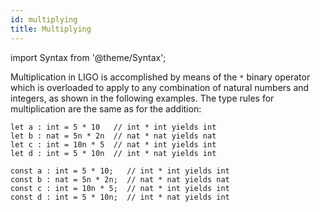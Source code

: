 ```yaml
---
id: multiplying
title: Multiplying
---
```


import Syntax from '@theme/Syntax';

Multiplication in LIGO is accomplished by means of the `*` binary
operator which is overloaded to apply to any combination of natural
numbers and integers, as shown in the following examples. The type
rules for multiplication are the same as for the addition:

<Syntax syntax="cameligo">

```cameligo group=multiplying
let a : int = 5 * 10   // int * int yields int
let b : nat = 5n * 2n  // nat * nat yields nat
let c : int = 10n * 5  // nat * int yields int
let d : int = 5 * 10n  // int * nat yields int
```

</Syntax>

<Syntax syntax="jsligo">

```jsligo group=multiplying
const a : int = 5 * 10;   // int * int yields int
const b : nat = 5n * 2n;  // nat * nat yields nat
const c : int = 10n * 5;  // nat * int yields int
const d : int = 5 * 10n;  // int * nat yields int
```

</Syntax>
